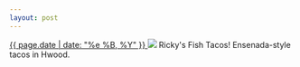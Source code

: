 ```yaml
---
layout: post
---
```


<p>
  <a href="/315">
    <time>{{ page.date | date: "%e %B, %Y" }}</time>
  </a>
  <a href="/315"><img src="{{ site.assets_url }}/315.jpg"/></a>
  <span>Ricky's Fish Tacos! Ensenada-style tacos in Hwood.</span>
</p>
